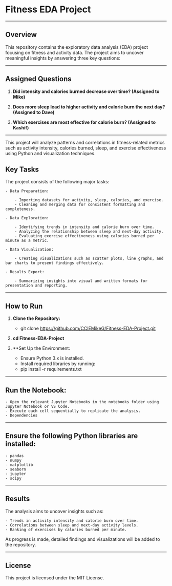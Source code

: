 


# Fitness EDA Project

---

## Overview

This repository contains the exploratory data analysis (EDA) project focusing on fitness and activity data. 
The project aims to uncover meaningful insights by answering three key questions:

---

## Assigned Questions

1. **Did intensity and calories burned decrease over time? (Assigned to Mike)**

2. **Does more sleep lead to higher activity and calorie burn the next day? (Assigned to Dave)**

3. **Which exercises are most effective for calorie burn? (Assigned to Kashif)**

---

This project will analyze patterns and correlations in fitness-related metrics such as activity intensity, calories burned, sleep, and exercise effectiveness using Python and visualization techniques.

## Key Tasks

The project consists of the following major tasks:

	- Data Preparation:

		- Importing datasets for activity, sleep, calories, and exercise.
		- Cleaning and merging data for consistent formatting and completeness.

	- Data Exploration:

		- Identifying trends in intensity and calorie burn over time.
		- Analyzing the relationship between sleep and next-day activity.
		- Evaluating exercise effectiveness using calories burned per minute as a metric.

	- Data Visualization:

		- Creating visualizations such as scatter plots, line graphs, and bar charts to present findings effectively.

	- Results Export:

		- Summarizing insights into visual and written formats for presentation and reporting.

--- 

## How to Run

1. **Clone the Repository:**
	- git clone https://github.com/CCIEMikeG/Fitness-EDA-Project.git

2. **cd Fitness-EDA-Project**

3. **Set Up the Environment:

	- Ensure Python 3.x is installed.
	- Install required libraries by running:
	- pip install -r requirements.txt

---

## Run the Notebook:

	- Open the relevant Jupyter Notebooks in the notebooks folder using Jupyter Notebook or VS Code.
	- Execute each cell sequentially to replicate the analysis.
	- Dependencies

---

## Ensure the following Python libraries are installed:

	- pandas
	- numpy
	- matplotlib
	- seaborn
	- jupyter
	- scipy
	
---

## Results

The analysis aims to uncover insights such as:

	- Trends in activity intensity and calorie burn over time.
	- Correlations between sleep and next-day activity levels.
	- Ranking of exercises by calories burned per minute.

As progress is made, detailed findings and visualizations will be added to the repository.

---
## License

This project is licensed under the MIT License.